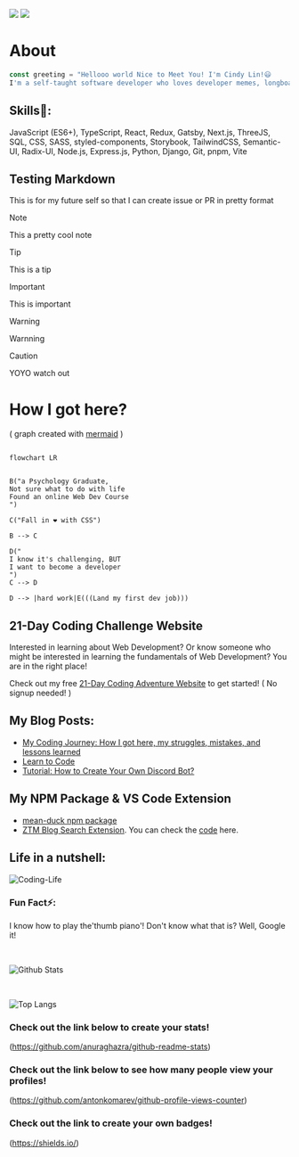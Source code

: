 ![](https://komarev.com/ghpvc/?username=your-github-username&color=green)
![](https://img.shields.io/badge/ZTM-Meme--Guru-4c0ffb)



# About
```JavaScript
const greeting = "Hellooo world Nice to Meet You! I'm Cindy Lin!😃 
I'm a self-taught software developer who loves developer memes, longboarding, & making websites (obviously!)"

```

## Skills🌱: 
JavaScript (ES6+), TypeScript, React, Redux, Gatsby, Next.js, ThreeJS, SQL, CSS, SASS, styled-components, Storybook, TailwindCSS, Semantic-UI, Radix-UI, Node.js, Express.js, Python, Django, Git, pnpm, Vite


## Testing Markdown
This is for my future self so that I can create issue or PR in pretty format
> [!NOTE]
> This a pretty cool note

> [!TIP]
> This is a tip

> [!IMPORTANT]
> This is important

> [!WARNING]
> Warnning

> [!CAUTION]
> YOYO watch out


# How I got here? 
( graph created with [mermaid](https://github.com/mermaid-js/mermaid) )

```mermaid

flowchart LR


B("a Psychology Graduate,
Not sure what to do with life
Found an online Web Dev Course
")

C("Fall in ❤ with CSS")

B --> C

D("
I know it's challenging, BUT
I want to become a developer
")
C --> D

D --> |hard work|E(((Land my first dev job)))
```


## 21-Day Coding Challenge Website
Interested in learning about Web Development? Or know someone who might be interested in learning the fundamentals of Web Development? 
You are in the right place! 

Check out my free [21-Day Coding Adventure Website](https://21-day-coding-adventure.netlify.app/) to get started! ( No signup needed! )


## My Blog Posts: 
- [My Coding Journey: How I got here, my struggles, mistakes, and lessons learned](https://zerotomastery.io/blog/coding-journey-struggles-mistakes-lessons-learned)
- [Learn to Code](https://zerotomastery.io/blog/can-anyone-learn-to-code/)
- [Tutorial: How to Create Your Own Discord Bot?](https://coding-corgi.hashnode.dev/create-your-own-discord-bot-and-deploy-it-for-free)


## My NPM Package & VS Code Extension
- [mean-duck npm package](https://www.npmjs.com/package/mean-duck)
- [ZTM Blog Search Extension](https://marketplace.visualstudio.com/items?itemName=cutecorgi.ztm-blog). You can check the [code](https://github.com/LanguageXange/vscode) here.

## Life in a nutshell:
![Coding-Life](https://media.giphy.com/media/fAnzw6YK33jMwzp5wp/giphy.gif)



### Fun Fact⚡:
I know how to play the'thumb piano'! Don't know what that is? Well, Google it!

<br/>

  ![Github Stats](https://github-readme-stats.vercel.app/api?username=LanguageXange&show_icons=true&theme=dracula)

<br/>


![Top Langs](https://github-readme-stats.vercel.app/api/top-langs/?username=LanguageXange&layout=compact)


### Check out the link below to create your stats!

(https://github.com/anuraghazra/github-readme-stats)

### Check out the link below to see how many people view your profiles!
(https://github.com/antonkomarev/github-profile-views-counter)

### Check out the link to create your own badges! 
(https://shields.io/)
 

<!--
**LanguageXange/LanguageXange** is a ✨ _special_ ✨ repository because its `README.md` (this file) appears on your GitHub profile.

Here are some ideas to get you started:

-  I’m currently working on ...
-  I’m currently learning ...
- 👯 I’m looking to collaborate on ...
- 🤔 I’m looking for help with ...
- 💬 Ask me about ...
- 📫 How to reach me: ...
- 😄 Pronouns: ...
-  Fun fact: ...
-->
